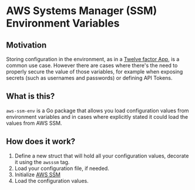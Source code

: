 # AWS Systems Manager (SSM) Environment Variables

## Motivation

Storing configuration in the environment, as in a [Twelve factor App](https://12factor.net/config), is a common use case. However there are cases where there's the need to properly secure the value of those variables, for example when exposing secrets (such as usernames and passwords) or defining API Tokens.

## What is this?

`aws-ssm-env` is a Go package that allows you load configuration values from environment variables and in cases where explicitly stated it could load the values from AWS SSM.

## How does it work?

1. Define a new struct that will hold all your configuration values, decorate it using the `awsssm` tag.
1. Load your configuration file, if needed.
1. Initialize [AWS SSM](https://github.com/aws/aws-sdk-go/tree/master/service/ssm)
1. Load the configuration values.
